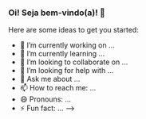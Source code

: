 ### Oi! Seja bem-vindo(a)! 👋

Here are some ideas to get you started:

- 🔭 I’m currently working on ...
- 🌱 I’m currently learning ...
- 👯 I’m looking to collaborate on ...
- 🤔 I’m looking for help with ...
- 💬 Ask me about ...
- 📫 How to reach me: ...
- 😄 Pronouns: ...
- ⚡ Fun fact: ...
-->


<!--
**PedroFlorencioNeto/PedroFlorencioNeto** is a ✨ _special_ ✨ repository because its `README.md` (this file) appears on your GitHub profile.


